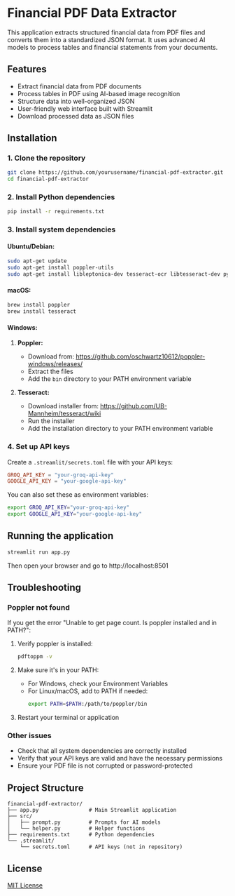 # Financial PDF Data Extractor

This application extracts structured financial data from PDF files and converts them into a standardized JSON format. It uses advanced AI models to process tables and financial statements from your documents.

## Features

- Extract financial data from PDF documents
- Process tables in PDF using AI-based image recognition
- Structure data into well-organized JSON
- User-friendly web interface built with Streamlit
- Download processed data as JSON files

## Installation

### 1. Clone the repository

```bash
git clone https://github.com/yourusername/financial-pdf-extractor.git
cd financial-pdf-extractor
```

### 2. Install Python dependencies

```bash
pip install -r requirements.txt
```

### 3. Install system dependencies

#### Ubuntu/Debian:

```bash
sudo apt-get update
sudo apt-get install poppler-utils
sudo apt-get install libleptonica-dev tesseract-ocr libtesseract-dev python3-pil tesseract-ocr-eng tesseract-ocr-script-latn
```

#### macOS:

```bash
brew install poppler
brew install tesseract
```

#### Windows:

1. **Poppler:**
   - Download from: https://github.com/oschwartz10612/poppler-windows/releases/
   - Extract the files
   - Add the `bin` directory to your PATH environment variable

2. **Tesseract:**
   - Download installer from: https://github.com/UB-Mannheim/tesseract/wiki
   - Run the installer
   - Add the installation directory to your PATH environment variable

### 4. Set up API keys

Create a `.streamlit/secrets.toml` file with your API keys:

```toml
GROQ_API_KEY = "your-groq-api-key"
GOOGLE_API_KEY = "your-google-api-key"
```

You can also set these as environment variables:

```bash
export GROQ_API_KEY="your-groq-api-key"
export GOOGLE_API_KEY="your-google-api-key"
```

## Running the application

```bash
streamlit run app.py
```

Then open your browser and go to http://localhost:8501

## Troubleshooting

### Poppler not found

If you get the error "Unable to get page count. Is poppler installed and in PATH?":

1. Verify poppler is installed:
   ```bash
   pdftoppm -v
   ```
   
2. Make sure it's in your PATH:
   - For Windows, check your Environment Variables
   - For Linux/macOS, add to PATH if needed:
     ```bash
     export PATH=$PATH:/path/to/poppler/bin
     ```

3. Restart your terminal or application

### Other issues

- Check that all system dependencies are correctly installed
- Verify that your API keys are valid and have the necessary permissions
- Ensure your PDF file is not corrupted or password-protected

## Project Structure

```
financial-pdf-extractor/
├── app.py                # Main Streamlit application
├── src/
│   ├── prompt.py         # Prompts for AI models
│   └── helper.py         # Helper functions
├── requirements.txt      # Python dependencies
└── .streamlit/
    └── secrets.toml      # API keys (not in repository)
```

## License

[MIT License](LICENSE)